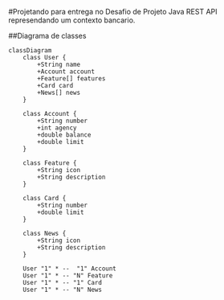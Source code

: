 #Projetando para entrega no Desafio de Projeto
Java REST API represendando um contexto bancario.

##Diagrama de classes
```mermaid
classDiagram
    class User {
        +String name
        +Account account
        +Feature[] features
        +Card card
        +News[] news
    }

    class Account {
        +String number
        +int agency
        +double balance
        +double limit
    }

    class Feature {
        +String icon
        +String description
    }

    class Card {
        +String number
        +double limit
    }

    class News {
        +String icon
        +String description
    }

    User "1" * --  "1" Account 
    User "1" * -- "N" Feature
    User "1" * -- "1" Card 
    User "1" * -- "N" News
```
